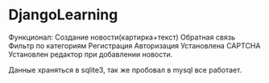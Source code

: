 # DjangoLearning
Функционал:
 Создание новости(картирка+текст)
 Обратная связь
 Фильтр по категориям
 Регистрация
 Авторизация
 Установлена CAPTCHA
 Установлен редактор при добавлении новости.
 
 
 Данные храняться в sqlite3, так же пробовал в mysql все работает.
 
 
